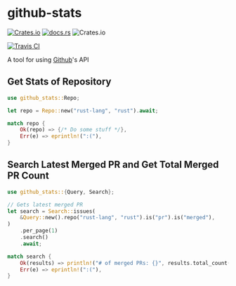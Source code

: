 # github-stats
[![Crates.io](https://img.shields.io/crates/v/github-stats)](https://crates.io/crates/github-stats)
[![docs.rs](https://docs.rs/github-stats/badge.svg)](https://docs.rs/github-stats/)
![Crates.io](https://img.shields.io/crates/d/github-stats)

[![Travis CI](https://api.travis-ci.com/spenserblack/github-stats-rs.svg?branch=master)](https://travis-ci.com/spenserblack/github-stats-rs)

A tool for using [Github]'s API

## Get Stats of Repository

```rust
use github_stats::Repo;

let repo = Repo::new("rust-lang", "rust").await;

match repo {
    Ok(repo) => {/* Do some stuff */},
    Err(e) => eprintln!(":("),
}
```

## Search Latest Merged PR and Get Total Merged PR Count

```rust
use github_stats::{Query, Search};

// Gets latest merged PR
let search = Search::issues(
    &Query::new().repo("rust-lang", "rust").is("pr").is("merged"),
)
    .per_page(1)
    .search()
    .await;

match search {
    Ok(results) => println!("# of merged PRs: {}", results.total_count()),
    Err(e) => eprintln!(":("),
}
```

[Github]: https://github.com
